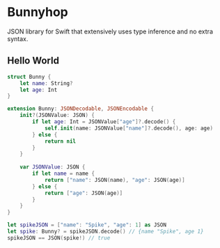 # Bunnyhop
JSON library for Swift that extensively uses type inference and no extra syntax.

## Hello World

```swift
struct Bunny {
    let name: String?
    let age: Int
}

extension Bunny: JSONDecodable, JSONEncodable {
    init?(JSONValue: JSON) {
        if let age: Int = JSONValue["age"]?.decode() {
            self.init(name: JSONValue["name"]?.decode(), age: age)
        } else {
            return nil
        }
    }
    
    var JSONValue: JSON {
        if let name = name {
            return ["name": JSON(name), "age": JSON(age)]
        } else {
            return ["age": JSON(age)]
        }
    }
}

let spikeJSON = ["name": "Spike", "age": 1] as JSON
let spike: Bunny? = spikeJSON.decode() // {name "Spike", age 1}
spikeJSON == JSON(spike!) // true
```
